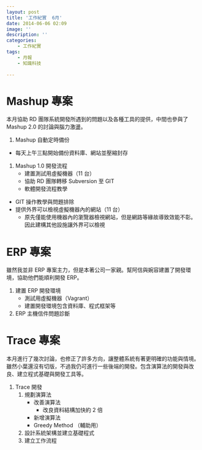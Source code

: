 ```yaml
---
layout: post
title: '工作紀實  6月'
date: 2014-06-06 02:09
image: ''
description: ''
categories:
    - 工作紀實
tags:
    - 月報
    - 知識科技
 
---
```

# Mashup 專案

本月協助 RD 團隊系統開發所遇到的問題以及各種工具的提供，中間也參與了 Mashup 2.0 的討論與腦力激盪。

1. Mashup 自動定時備份
  + 每天上午三點開始備份資料庫、網站並壓縮封存
1. Mashup 1.0 開發流程
	+ 建置測試用虛擬機器（11 台）
	+ 協助 RD 團隊轉移 Subversion 至 GIT
	+ 軟體開發流程教學
  + GIT 操作教學與問題排除
  + 提供外界可以檢視虛擬機器內的網站（11 台）
     - 原先僅能使用機器內的瀏覽器檢視網站，但是網路等緣故導致效能不彰。因此建構其他設施讓外界可以檢視


# ERP 專案

雖然我並非 ERP 專案主力，但是本著公司一家親。幫阿信與婉容建置了開發環境，協助他們能順利開發 ERP。

1. 建置 ERP 開發環境
	+ 測試用虛擬機器（Vagrant）
	+ 建置開發環境包含資料庫、程式框架等
1. ERP 主機信件問題診斷


# Trace 專案

本月進行了幾次討論，也修正了許多方向，讓整體系統有著更明確的功能與情境。雖然小葉還沒有切版，不過我仍可進行一些後端的開發。包含演算法的開發與改良、建立程式基礎與開發工具等。

1. Trace 開發
	1. 規劃演算法
		+ 改善演算法
			- 改良資料結構加快約 2 倍
		+ 新增演算法
    	- Greedy Method （輔助用）
	1. 設計系統架構並建立基礎程式
	1. 建立工作流程
